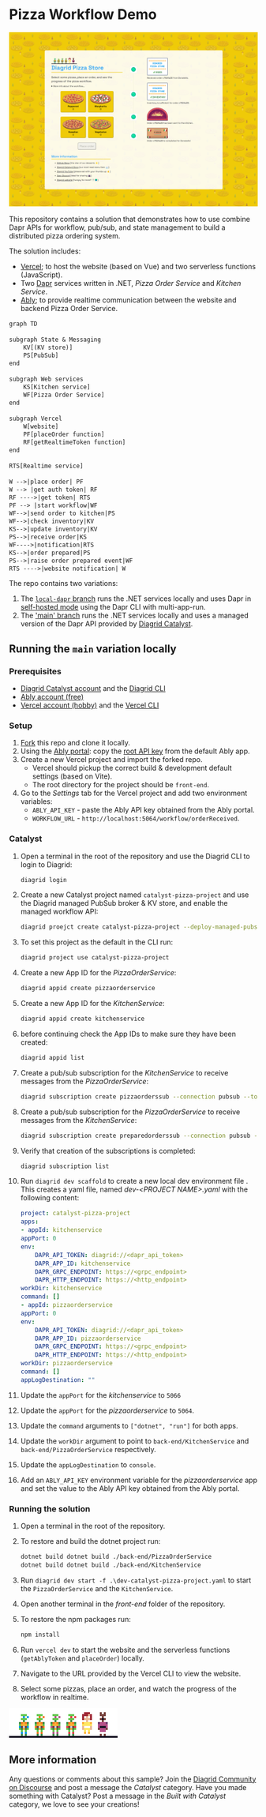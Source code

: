 # Pizza Workflow Demo

![catalyst pizza app](/images/catalyst-pizza-app.png)

This repository contains a solution that demonstrates how to use combine Dapr APIs for workflow,  pub/sub, and state management to build a distributed pizza ordering system.

The solution includes:

- [Vercel](https://vercel.com); to host the website (based on Vue) and two serverless functions (JavaScript).
- Two [Dapr](http://dapr.io) services written in .NET, _Pizza Order Service_ and _Kitchen Service_.
- [Ably](https://ably.com/); to provide realtime communication between the website and backend Pizza Order   Service.

```mermaid
graph TD

subgraph State & Messaging
	KV[(KV store)]
	PS[PubSub]
end

subgraph Web services
	KS[Kitchen service]
	WF[Pizza Order Service]
end

subgraph Vercel
	W[website]
	PF[placeOrder function]
	RF[getRealtimeToken function]
end

RTS[Realtime service]

W -->|place order| PF
W --> |get auth token| RF
RF ---->|get token| RTS
PF --> |start workflow|WF
WF-->|send order to kitchen|PS
WF-->|check inventory|KV
KS-->|update inventory|KV
PS-->|receive order|KS
WF---->|notification|RTS
KS-->|order prepared|PS
PS-->|raise order prepared event|WF
RTS ---->|website notification| W
```

The repo contains two variations:

1. The [`local-dapr` branch](https://github.com/diagrid-labs/catalyst-pizza-demo/tree/local-dapr) runs the .NET services locally and uses Dapr in [self-hosted mode](https://docs.dapr.io/operations/hosting/self-hosted/self-hosted-overview/) using the Dapr CLI with multi-app-run.
2. The ['main' branch](https://github.com/diagrid-labs/catalyst-pizza-demo/tree/main) runs the .NET services locally and uses a managed version of the Dapr API provided by [Diagrid Catalyst](https://www.diagrid.io/catalyst).

## Running the `main` variation locally

### Prerequisites

- [Diagrid Catalyst account](https://catalyst.diagrid.io/) and the [Diagrid CLI](https://docs.dapr.io/getting-started/install-dapr-cli/)
- [Ably account (free)](https://www.ably.com/signup)
- [Vercel account (hobby)](https://vercel.com/signup) and the [Vercel CLI](https://vercel.com/docs/cli)

### Setup

1. [Fork](https://github.com/diagrid-labs/catalyst-pizza-demo/fork) this repo and clone it locally.
2. Using the [Ably portal](https://ably.com/accounts/): copy the [root API key](https://ably.com/docs/ids-and-keys#api-key) from the default Ably app.
3. Create a new Vercel project and import the forked repo.
   - Vercel should pickup the correct build & development default settings (based on Vite).
   - The root directory for the project should be `front-end`.
4. Go to the *Settings* tab for the Vercel project and add two environment variables:
   - `ABLY_API_KEY` - paste the Ably API key obtained from the Ably portal.
   - `WORKFLOW_URL` - `http://localhost:5064/workflow/orderReceived`.

### Catalyst

1. Open a terminal in the root of the repository and use the Diagrid CLI to login to Diagrid:

   ```bash
   diagrid login
   ```

1. Create a new Catalyst project named `catalyst-pizza-project` and use the Diagrid managed PubSub broker & KV store, and enable the managed workflow API:

	```bash
	diagrid proejct create catalyst-pizza-project --deploy-managed-pubsub --deploy-managed-kv --enable-managed-workflow --wait
	```

1. To set this project as the default in the CLI run:

	```bash
	diagrid project use catalyst-pizza-project
	```

1. Create a new App ID for the *PizzaOrderService*:

	```bash
	diagrid appid create pizzaorderservice
	```
 
1. Create a new App ID for the *KitchenService*:

	```bash
	diagrid appid create kitchenservice
	```

1. before continuing check the App IDs to make sure they have been created:

	```bash
	diagrid appid list
	```

1. Create a pub/sub subscription for the *KitchenService* to receive messages from the *PizzaOrderService*:

	```bash
	diagrid subscription create pizzaorderssub --connection pubsub --topic pizza-orders --route /prepare --scopes kitchenservice
	```

1. Create a pub/sub subscription for the *PizzaOrderService* to receive messages from the *KitchenService*:

	```bash
	diagrid subscription create preparedorderssub --connection pubsub --topic prepared-orders --route /workflow/orderPrepared --scopes pizzaorderservice
	```

1. Verify that creation of the subscriptions is completed:

	```bash
	diagrid subscription list
	```

1. Run `diagrid dev scaffold` to create a new local dev environment file . This creates a yaml file, named *dev-\<PROJECT NAME\>.yaml* with the following content:

	```yaml
	project: catalyst-pizza-project
	apps:
	- appId: kitchenservice
	appPort: 0
	env:
		DAPR_API_TOKEN: diagrid://<dapr_api_token>
		DAPR_APP_ID: kitchenservice
		DAPR_GRPC_ENDPOINT: https://<grpc_endpoint>
		DAPR_HTTP_ENDPOINT: https://<http_endpoint>
	workDir: kitchenservice
	command: []
	- appId: pizzaorderservice
	appPort: 0
	env:
		DAPR_API_TOKEN: diagrid://<dapr_api_token>
		DAPR_APP_ID: pizzaorderservice
		DAPR_GRPC_ENDPOINT: https://<grpc_endpoint>
		DAPR_HTTP_ENDPOINT: https://<http_endpoint>
	workDir: pizzaorderservice
	command: []
	appLogDestination: ""
	```

1. Update the `appPort` for the *kitchenservice* to `5066`
2. Update the `appPort` for the *pizzaorderservice* to `5064`.
3. Update the `command` arguments to `["dotnet", "run"]` for both apps.
4.  Update the `workDir` argument to point to `back-end/KitchenService` and `back-end/PizzaOrderService` respectively.
5.  Update the `appLogDestination` to `console`.
6.  Add an `ABLY_API_KEY` environment variable for the *pizzaorderservice* app and set the value to the Ably API key obtained from the Ably portal.

### Running the solution

1. Open a terminal in the root of the repository.
1. To restore and build the dotnet project run:

   ```bash
   dotnet build dotnet build ./back-end/PizzaOrderService
   dotnet build dotnet build ./back-end/KitchenService
   ```
1. Run `diagrid dev start -f .\dev-catalyst-pizza-project.yaml` to start the `PizzaOrderService` and the `KitchenService`.
1. Open another terminal in the *front-end* folder of the repository.
1. To restore the npm packages run:

   ```bash
   npm install
   ```

1. Run `vercel dev` to start the website and the serverless functions (`getAblyToken` and `placeOrder`) locally.
1. Navigate to the URL provided by the Vercel CLI to view the website.
5. Select some pizzas, place an order, and watch the progress of the workflow in realtime.

![tmnt](/images/tmnt.gif)

## More information

Any questions or comments about this sample? Join the [Diagrid Community on Discourse](https://community.diagrid.io/invites/fAUrdyBbie) and post a message the *Catalyst* category.
Have you made something with Catalyst? Post a message in the *Built with Catalyst* category, we love to see your creations!
